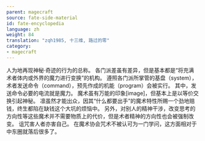 ```yaml
---
parent: magecraft
source: fate-side-material
id: fate-encyclopedia
language: zh
weight: 84
translation: "zqh1985, 十三维, 路过的零"
category:
- magecraft
---
```


人为地再现神秘·奇迹的行为的总称。
各门派差虽有差异，但是基本都是“将充满术者体内或外界的魔力进行变换”的机构。
遵照各门派所掌管的基盘（system），术者发送命令（command），预先作成的机能（program）会被实行。
其中，发送命令必要的电流就是魔力。
魔术虽有万能的印象[image]，但基本上是以等价交换引起神秘。
凛虽然才能出众，因其“什么都要出手”的魔术特性所赐一个劲地赔钱，终生都陷在缺钱这个大坑的烦恼中。
另外，对别人的精神干涉，改变思考的方向性等这些魔术并不需要物质上的代价，但是术者精神的方向性也会被强制改变。
诅咒害人者亦害自己。
在魔术协会咒术不被认可为一门学问，这方面相对于中东圈就落后很多了。
